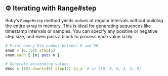 ## ⚙️ Iterating with Range#step

Ruby’s `Range#step` method yields values at regular intervals without building the entire array in memory. This is ideal for generating sequences like timestamp intervals or samples. You can specify any positive or negative step size, and even pass a block to process each value lazily.

```ruby
# Print every 5th number between 0 and 50
enum = (0..50).step(5)
enum.each { |n| puts n }

# Generate descending values
desc = (10).downto(0).step(2).to_a  # => [10, 8, 6, 4, 2, 0]
```